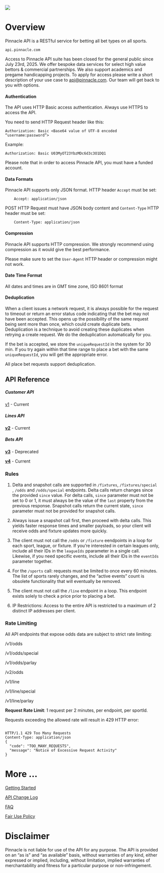 <img _ngcontent-c2="" src="https://avatars2.githubusercontent.com/u/31601407?s=70&amp;u=f3c6e1cfc8a26665e4a4df6d8da4a7ee527aeceb&amp;v=4" style="background-color: transparent;"> 


# Overview

Pinnacle API is a RESTful service for betting all bet types on all sports. 
```
api.pinnacle.com
``` 
Access to Pinnacle API suite has been closed for the general public since July 23rd, 2025. We offer bespoke data services for select high value bettors & commercial partnerships. We also support academics and pregame handicapping projects. To apply for access please write a short description of your use case to api@pinnacle.com.  Our team will get back to you with options.

#### Authentication 


The API uses HTTP Basic access authentication. Always use HTTPS to access the API.

You need to send HTTP Request header like this:
```
Authorization: Basic <Base64 value of UTF-8 encoded “username:password”> 
```

Example:

```
Authorization: Basic U03MyOT23YbzMDc6d3c3O1DQ1 
```


Please note that in order to access Pinnacle API, you must have a funded account.

#### Data Formats 

Pinnacle API supports only JSON format.
HTTP header `Accept` must be set:
```
    Accept: application/json
```
POST HTTP Request must have JSON body content and `Content-Type` HTTP header must be set:

```
    Content-Type: application/json
```

#### Compression 

Pinnacle API supports HTTP compression. We strongly recommend using compression as it would give the best performance.

Please make sure to set the `User-Agent` HTTP header or compression might not work.

#### Date Time Format 

All dates and times are in GMT time zone, ISO 8601 format

#### Deduplication

When a client issues a network request, it is always possible for the request to timeout or return an error status code indicating that the bet may not have been accepted. This opens up the possibility of the same request being sent more than once, which could create duplicate bets. Deduplication is a technique to avoid creating these duplicates when retrying a create request. We do the deduplication automatically for you.  

If the bet is accepted, we store the `uniqueRequestId` in the system for 30 min. If you try again within that time range to place a bet with the same `uniqueRequestId`, you will get the appropriate error.

All place bet requests support deduplication.




## API Reference

##### Customer API

[v1](https://redocly.github.io/redoc/?url=https://raw.githubusercontent.com/pinnacleapi/openapi-specification/master/customerapi-oas.yaml&nocors) - Current

##### Lines API

 **[v2](https://redocly.github.io/redoc/?url=https://raw.githubusercontent.com/pinnacleapi/openapi-specification/master/linesapi-oas.yaml&nocors)** - Current

##### Bets API

**[v3](https://redocly.github.io/redoc/?url=https://raw.githubusercontent.com/pinnacleapi/openapi-specification/master/betsapi-oas.yaml&nocors)** - Deprecated

**[v4](https://redocly.github.io/redoc/?url=https://raw.githubusercontent.com/pinnacleapi/openapi-specification/master/betsapi.v4-oas.yaml&nocors)** - Current

 
 
### Rules 
 
1. Delta and snapshot calls are supported in `/fixtures`, `/fixtures/special` , `/odds` and `/odds/special`  endpoints.  Delta calls return changes since the provided  `since` value. For delta calls, `since` parameter must not be set to 0 or 1, it must always be the value of the  `last` property from the previous response. Snapshot calls return the current state,  `since` parameter must not be provided for snapshot calls.

2. Always issue a snapshot call first, then proceed with delta calls. This yields faster response times and smaller payloads, so your client will receive odds and fixture updates more quickly.

3. The client must not call the `/odds` or `/fixture` eendpoints in a loop for each sport, league, or fixture. If you’re interested in certain leagues only, include all their IDs in the `leagueIds` pparameter in a single call. Likewise, if you need specific events, include all their IDs in the  `eventIds` parameter together.

4. For the `/sports` call: requests must be limited to once every 60 minutes. The list of sports rarely changes, and the “active events” count is obsolete functionality that will eventually be removed.

5. The client must not call the `/line` endpoint in a loop. This endpoint exists solely to check a price prior to placing a bet.

6. IP Restrictions: Access to the entire API is restricted to a maximum of 2 distinct IP addresses per client.

### Rate Limiting

All API endpoints that expose odds data are subject to strict rate limiting:

/v1/odds

/v1/odds/special

/v1/odds/parlay

/v2/odds

/v1/line

/v1/line/special

/v1/line/parlay

 
**Request Rate Limit**: 1 request per 2 minutes, per endpoint, per sportId.

Requests exceeding the allowed rate will result in 429 HTTP error:


``` http

HTTP/1.1 429 Too Many Requests
Content-Type: application/json
{
  "code": "TOO_MANY_REQUESTS",
  "message": "Notice of Excessive Request Activity"
}
```


# More ...

[Getting Started](GettingStarted.md)

[API Change Log](APIChangelog.md) 

[FAQ](FAQ.md)

[Fair Use Policy](FairUsePolicy.md)


# Disclaimer

 Pinnacle is not liable for use of the API for any purpose. The API is provided on an “as is” and “as available” basis, without warranties of any kind, either expressed or implied, including, without limitation, implied warranties of merchantability and fitness for a particular purpose or non-infringement.

 
